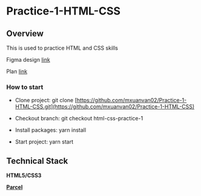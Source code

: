 # Practice-1-HTML-CSS

## Overview

This is used to practice HTML and CSS skills

Figma design [link](https://www.figma.com/file/I7cDCVX93Yh1q6UPvNynde/Hofmann-UI-Kit---Page-Templates?node-id=0%3A2)

Plan [link](https://docs.google.com/document/d/1vnF8mMmV7Opo5WbcbVpb7B9Vy77UbCxL4Z9BC74haDM/edit?usp=sharing)

### How to start
- Clone project: git clone [https://github.com/mxuanvan02/Practice-1-HTML-CSS.git](https://github.com/mxuanvan02/Practice-1-HTML-CSS)

- Checkout branch: git checkout html-css-practice-1

- Install packages: yarn install

- Start project: yarn start

## Technical Stack

**HTML5/CSS3**

**[Parcel](https://parceljs.org/getting-started/webapp/)**